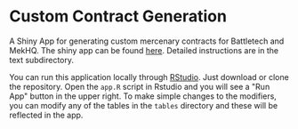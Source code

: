 # Custom Contract Generation

A Shiny App for generating custom mercenary contracts for Battletech and MekHQ. The shiny app can be found [here](https://aarongullickson.shinyapps.io/generate_contracts/). Detailed instructions are in the text subdirectory.

You can run this application locally through [RStudio](https://www.rstudio.com/products/rstudio/). Just download or clone the repository. Open the `app.R` script in Rstudio and you will see a "Run App" button in the upper right. To make simple changes to the modifiers, you can modify any of the tables in the `tables` directory and these will be reflected in the app.

